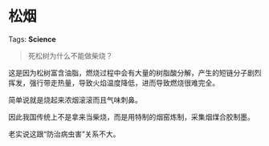 # 松烟

Tags: **Science**

> 死松树为什么不能做柴烧？



这是因为松树富含油脂，燃烧过程中会有大量的树脂酸分解，产生的短链分子剧烈挥发，强行带走热量，导致火焰温度降低，进而导致燃烧很难完全。

简单说就是烧起来浓烟滚滚而且气味刺鼻。

因此我国传统上不是拿来当柴烧，而是用特制的烟窑炼制，采集烟煤合胶制墨。

老实说这跟“防治病虫害”关系不大。



